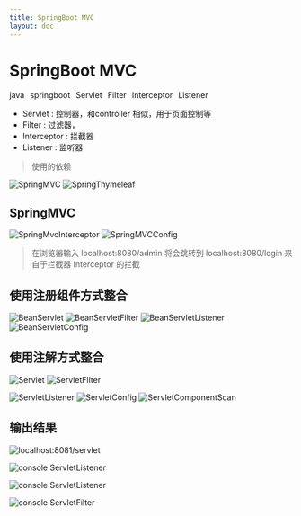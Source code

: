 ```yaml
---
title: SpringBoot MVC
layout: doc
---
```

# SpringBoot MVC
<el-divider />
<div style='display: flex;gap: 10px;'>
  <el-tag>java</el-tag>
  <el-tag>springboot</el-tag>
  <el-tag>Servlet</el-tag>
  <el-tag>Filter</el-tag>
  <el-tag>Interceptor</el-tag>
  <el-tag>Listener</el-tag>
</div>

* Servlet : 控制器，和controller 相似，用于页面控制等
* Filter : 过滤器，
* Interceptor : 拦截器
* Listener : 监听器

> 使用的依赖

![SpringMVC](https://raw.githubusercontent.com/xing403/images-repo/main/assets/website/20220410212516.png)
![SpringThymeleaf](https://raw.githubusercontent.com/xing403/images-repo/main/assets/website/20220410212607.png)

## SpringMVC

![SpringMvcInterceptor](https://raw.githubusercontent.com/xing403/images-repo/main/assets/website/20220410212555.png)
![SpringMVCConfig](https://raw.githubusercontent.com/xing403/images-repo/main/assets/website/20220410212556.png)

>在浏览器输入 localhost:8080/admin 将会跳转到 localhost:8080/login 来自于拦截器 Interceptor 的拦截

## 使用注册组件方式整合
![BeanServlet](https://raw.githubusercontent.com/xing403/images-repo/main/assets/website/20220410212608.png)
![BeanServletFilter](https://raw.githubusercontent.com/xing403/images-repo/main/assets/website/20220410212609.png)
![BeanServletListener](https://raw.githubusercontent.com/xing403/images-repo/main/assets/website/20220410212557.png)
![BeanServletConfig](https://raw.githubusercontent.com/xing403/images-repo/main/assets/website/20220410212558.png)
## 使用注解方式整合

![Servlet](https://raw.githubusercontent.com/xing403/images-repo/main/assets/website/20220410212559.png)
![ServletFilter](https://raw.githubusercontent.com/xing403/images-repo/main/assets/website/20220410212600.png)

![ServletListener](https://raw.githubusercontent.com/xing403/images-repo/main/assets/website/20220410212601.png)
![ServletConfig](https://raw.githubusercontent.com/xing403/images-repo/main/assets/website/20220410212602.png)
![ServletComponentScan](https://raw.githubusercontent.com/xing403/images-repo/main/assets/website/20220410212603.png)
## 输出结果
![localhost:8081/servlet](https://raw.githubusercontent.com/xing403/images-repo/main/assets/website/20220410212604.png)

![console ServletListener](https://raw.githubusercontent.com/xing403/images-repo/main/assets/website/20220410212605.png)

![console ServletListener](https://raw.githubusercontent.com/xing403/images-repo/main/assets/website/20220410212606.png)

![console ServletFilter](https://raw.githubusercontent.com/xing403/images-repo/main/assets/website/20220410212606.png)
